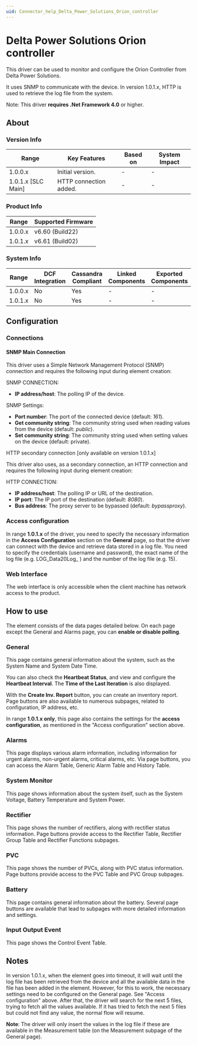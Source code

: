 ```yaml
---
uid: Connector_help_Delta_Power_Solutions_Orion_controller
---
```


# Delta Power Solutions Orion controller

This driver can be used to monitor and configure the Orion Controller from Delta Power Solutions.

It uses SNMP to communicate with the device. In version 1.0.1.x, HTTP is used to retrieve the log file from the system.

Note: This driver **requires .Net Framework 4.0** or higher.

## About

### Version Info

| **Range**            | **Key Features**       | **Based on** | **System Impact** |
|----------------------|------------------------|--------------|-------------------|
| 1.0.0.x              | Initial version.       | \-           | \-                |
| 1.0.1.x \[SLC Main\] | HTTP connection added. | \-           | \-                |

### Product Info

| **Range** | **Supported Firmware** |
|-----------|------------------------|
| 1.0.0.x   | v6.60 (Build22)        |
| 1.0.1.x   | v6.61 (Build02)        |

### System Info

| **Range** | **DCF Integration** | **Cassandra Compliant** | **Linked Components** | **Exported Components** |
|-----------|---------------------|-------------------------|-----------------------|-------------------------|
| 1.0.0.x   | No                  | Yes                     | \-                    | \-                      |
| 1.0.1.x   | No                  | Yes                     | \-                    | \-                      |

## Configuration

### Connections

#### SNMP Main Connection

This driver uses a Simple Network Management Protocol (SNMP) connection and requires the following input during element creation:

SNMP CONNECTION:

- **IP address/host**: The polling IP of the device.

SNMP Settings:

- **Port number**: The port of the connected device (default: *161*).
- **Get community string**: The community string used when reading values from the device (default: *public*).
- **Set community string**: The community string used when setting values on the device (default: private).

HTTP secondary connection \[only available on version 1.0.1.x\]

This driver also uses, as a secondary connection, an HTTP connection and requires the following input during element creation:

HTTP CONNECTION:

- **IP address/host**: The polling IP or URL of the destination.
- **IP port**: The IP port of the destination (default: *8080*).
- **Bus address**: The proxy server to be bypassed (default: *bypassproxy*).

### Access configuration

In range **1.0.1.x** of the driver, you need to specify the necessary information in the **Access Configuration** section on the **General** page, so that the driver can connect with the device and retrieve data stored in a log file. You need to specify the credentials (username and password), the exact name of the log file (e.g. LOG_Data20Log\_ ) and the number of the log file (e.g. 15).

### Web Interface

The web interface is only accessible when the client machine has network access to the product.

## How to use

The element consists of the data pages detailed below. On each page except the General and Alarms page, you can **enable or disable polling**.

### General

This page contains general information about the system, such as the System Name and System Date Time.

You can also check the **Heartbeat Status**, and view and configure the **Heartbeat Interval**. The **Time of the Last Iteration** is also displayed.

With the **Create Inv. Report** button, you can create an inventory report. Page buttons are also available to numerous subpages, related to configuration, IP address, etc.

In range **1.0.1.x only**, this page also contains the settings for the **access configuration**, as mentioned in the "Access configuration" section above.

### Alarms

This page displays various alarm information, including information for urgent alarms, non-urgent alarms, critical alarms, etc. Via page buttons, you can access the Alarm Table, Generic Alarm Table and History Table.

### System Monitor

This page shows information about the system itself, such as the System Voltage, Battery Temperature and System Power.

### Rectifier

This page shows the number of rectifiers, along with rectifier status information. Page buttons provide access to the Rectifier Table, Rectifier Group Table and Rectifier Functions subpages.

### PVC

This page shows the number of PVCs, along with PVC status information. Page buttons provide access to the PVC Table and PVC Group subpages.

### Battery

This page contains general information about the battery. Several page buttons are available that lead to subpages with more detailed information and settings.

### Input Output Event

This page shows the Control Event Table.

## Notes

In version 1.0.1.x, when the element goes into timeout, it will wait until the log file has been retrieved from the device and all the available data in the file has been added in the element. However, for this to work, the necessary settings need to be configured on the General page. See "Access configuration" above. After that, the driver will search for the next 5 files, trying to fetch all the values available. If it has tried to fetch the next 5 files but could not find any value, the normal flow will resume.

**Note**: The driver will only insert the values in the log file if these are available in the Measurement table (on the Measurement subpage of the General page).
